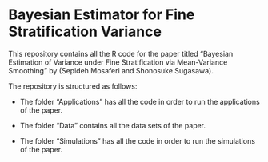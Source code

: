 # Bayesian Estimator for Fine Stratification Variance

This repository contains all the R code for the paper titled “Bayesian Estimation of Variance under Fine
Stratification via Mean-Variance Smoothing” by (Sepideh Mosaferi and Shonosuke Sugasawa). 

The repository is structured as follows:

* The folder “Applications” has all the code in order to run the applications of the paper.

* The folder “Data” contains all the data sets of the paper.

* The folder “Simulations” has all the code in order to run the simulations of the paper.

